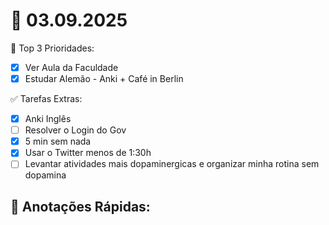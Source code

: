 # 📅 03.09.2025

🌟 Top 3 Prioridades:
- [x] Ver Aula da Faculdade 
- [x] Estudar Alemão - Anki + Café in Berlin

✅ Tarefas Extras:
- [x] Anki Inglês
- [ ] Resolver o Login do Gov
- [x] 5 min sem nada
- [x] Usar o Twitter menos de 1:30h
- [ ] Levantar atividades mais dopaminergicas e organizar minha rotina sem dopamina

📖 Anotações Rápidas:
- 